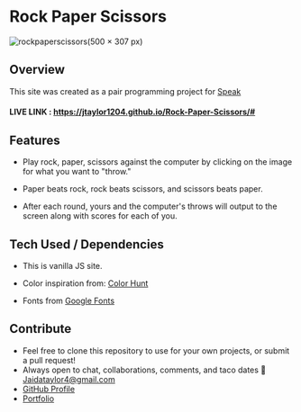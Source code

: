 # Rock Paper Scissors

![rockpaperscissors(500 × 307 px)](https://user-images.githubusercontent.com/102535399/201365921-aa97406f-e3c9-426f-9172-93e4c94a9484.gif)

## Overview

This site was created as a pair programming project for [Speak](https://www.notion.so/speakcareers)

#### LIVE LINK : https://jtaylor1204.github.io/Rock-Paper-Scissors/#

## Features

- Play rock, paper, scissors against the computer by clicking on the image for what you want to "throw."

- Paper beats rock, rock beats scissors, and scissors beats paper.

- After each round, yours and the computer's throws will output to the screen along with scores for each of you.

## Tech Used / Dependencies

- This is vanilla JS site.

- Color inspiration from: [Color Hunt](https://colorhunt.co/)

- Fonts from [Google Fonts](https://fonts.google.com/)

## Contribute

- Feel free to clone this repository to use for your own projects, or submit a pull request!
- Always open to chat, collaborations, comments, and taco dates 🌮 [Jaidataylor4@gmail.com](mailto:jaidataylor4@gmail.com)
- [GitHub Profile](https://github.com/jtaylor1204)
- [Portfolio](https://jaidataylor.tech)
